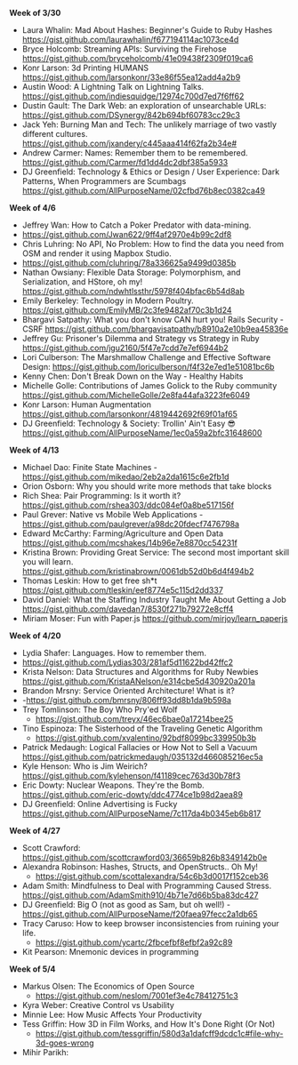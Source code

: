 **Week of 3/30**

* Laura Whalin: Mad About Hashes: Beginner's Guide to Ruby Hashes https://gist.github.com/laurawhalin/f677194114ac1073ce4d
* Bryce Holcomb: Streaming APIs: Surviving the Firehose https://gist.github.com/bryceholcomb/41e09438f2309f019ca6
* Konr Larson: 3d Printing HUMANS https://gist.github.com/larsonkonr/33e86f55ea12add4a2b9
* Austin Wood: A Lightning Talk on Lightning Talks. https://gist.github.com/indiesquidge/12974c700d7ed7f6ff62
* Dustin Gault: The Dark Web: an exploration of unsearchable URLs: https://gist.github.com/DSynergy/842b694bf60783cc29c3
* Jack Yeh: Burning Man and Tech: The unlikely marriage of two vastly different cultures. https://gist.github.com/jxandery/c445aaa414f62fa2b34e#
* Andrew Carmer: Names: Remember them to be remembered. https://gist.github.com/Carmer/fd1dd4dc2dbf385a5933
* DJ Greenfield: Technology & Ethics or Design / User Experience: Dark Patterns, When Programmers are Scumbags https://gist.github.com/AllPurposeName/02cfbd76b8ec0382ca49


**Week of 4/6**

* Jeffrey Wan: How to Catch a Poker Predator with data-mining. 
* https://gist.github.com/Jwan622/9ff4af2970e4b99c2df8
* Chris Luhring: No API, No Problem: How to find the data you need from OSM and render it using Mapbox Studio. 
* https://gist.github.com/cluhring/78a336625a9499d0385b
* Nathan Owsiany: Flexible Data Storage: Polymorphism, and Serialization, and HStore, oh my! https://gist.github.com/ndwhtlssthr/5978f404bfac6b54d8ab
* Emily Berkeley: Technology in Modern Poultry. https://gist.github.com/EmilyMB/2c3fe9482af70c3b1d24
* Bhargavi Satpathy: What you don't know CAN hurt you! Rails Security - CSRF https://gist.github.com/bhargavisatpathy/b8910a2e10b9ea45836e
* Jeffrey Gu: Prisoner's Dilemma and Strategy vs Strategy in Ruby https://gist.github.com/jgu2160/5f47e7cdd7e7ef6944b2
* Lori Culberson: The Marshmallow Challenge and Effective Software Design: https://gist.github.com/loriculberson/f4f32e7ed1e51081bc6b
* Kenny Chen: Don't Break Down on the Way - Healthy Habits
* Michelle Golle: Contributions of James Golick to the Ruby community https://gist.github.com/MichelleGolle/2e8fa44afa3223fe6049
* Konr Larson: Human Augmentation 
https://gist.github.com/larsonkonr/4819442692f69f01af65
* DJ Greenfield: Technology & Society: Trollin' Ain't Easy :sunglasses: https://gist.github.com/AllPurposeName/1ec0a59a2bfc31648600

**Week of 4/13**

* Michael Dao: Finite State Machines - https://gist.github.com/mikedao/2eb2a2da1615c6e2fb1d
* Orion Osborn: Why you should write more methods that take blocks
* Rich Shea:  Pair Programming: Is it worth it? https://gist.github.com/rshea303/ddc084ef0a8be517156f
* Paul Grever: Native vs Mobile Web Applications  - https://gist.github.com/paulgrever/a98dc20fdecf7476798a
* Edward McCarthy: Farming/Agriculture and Open Data https://gist.github.com/mcshakes/14b96e7e8870cc54231f
* Kristina Brown: Providing Great Service: The second most important skill you will learn.
https://gist.github.com/kristinabrown/0061db52d0b6d4f494b2
* Thomas Leskin: How to get free sh*t https://gist.github.com/tleskin/eef8774e5c115d2dd337
* David Daniel: What the Staffing Industry Taught Me About Getting a Job https://gist.github.com/davedan7/8530f271b79272e8cff4
* Miriam Moser: Fun with Paper.js https://github.com/mirjoy/learn_paperjs

**Week of 4/20**

* Lydia Shafer: Languages. How to remember them.
* https://gist.github.com/Lydias303/281af5d11622bd42ffc2
* Krista Nelson: Data Structures and Algorithms for Ruby Newbies https://gist.github.com/KristaANelson/e314cbe5d430920a201a
* Brandon Mrsny: Service Oriented Architecture! What is it?
* -https://gist.github.com/bmrsny/806ff93dd8b1da9b598a
* Trey Tomlinson: The Boy Who Pry'ed Wolf
  - https://gist.github.com/treyx/46ec6bae0a17214bee25
* Tino Espinoza: The Sisterhood of the Traveling Genetic Algorithm
  - https://gist.github.com/xvalentino/92bdf8099bc339950b3b
* Patrick Medaugh: Logical Fallacies or How Not to Sell a Vacuum
https://gist.github.com/patrickmedaugh/035132d466085216ec5a
* Kyle Henson: Who is Jim Weirich? https://gist.github.com/kylehenson/f41189cec763d30b78f3
* Eric Dowty: Nuclear Weapons. They're the Bomb. https://gist.github.com/eric-dowty/ddc4774ce1b98d2aea89
* DJ Greenfield: Online Advertising is Fucky https://gist.github.com/AllPurposeName/7c117da4b0345eb6b817

**Week of 4/27**

* Scott Crawford: https://gist.github.com/scottcrawford03/36659b826b8349142b0e
* Alexandra Robinson: Hashes, Structs, and OpenStructs.. Oh My!
  - https://gist.github.com/scottalexandra/54c6b3d0017f152ceb36
* Adam Smith: Mindfulness to Deal with Programming Caused Stress.  https://gist.github.com/AdamSmith910/4b71e7d66b5ba83dc427
* DJ Greenfield: Big O (not as good as Sam, but oh well!)
  -https://gist.github.com/AllPurposeName/f20faea97fecc2a1db65
* Tracy Caruso: How to keep browser inconsistencies from ruining your life.
  - https://gist.github.com/ycartc/2fbcefbf8efbf2a92c89
* Kit Pearson: Mnemonic devices in programming

**Week of 5/4**

* Markus Olsen: The Economics of Open Source
  - https://gist.github.com/neslom/7001ef3e4c78412751c3
* Kyra Weber: Creative Control vs Usability
* Minnie Lee: How Music Affects Your Productivity
* Tess Griffin: How 3D in Film Works, and How It's Done Right (Or Not)
  - https://gist.github.com/tessgriffin/580d3a1dafcff9dcdc1c#file-why-3d-goes-wrong
* Mihir Parikh:
